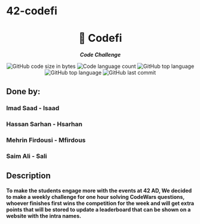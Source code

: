 # 42-codefi

<h1 align="center">
	📖 Codefi
</h1>

<p align="center">
	<b><i>Code Challenge</i></b><br>
</p>

<p align="center">
	<img alt="GitHub code size in bytes" src="https://img.shields.io/github/languages/code-size/isaad18/42-codefi?color=lightblue" />
	<img alt="Code language count" src="https://img.shields.io/github/languages/count/isaad18/42-codefi?color=yellow" />
	<img alt="GitHub top language" src="https://img.shields.io/github/languages/top/isaad18/42-codefi?color=red" />
	<img alt="GitHub top language" src="https://img.shields.io/github/search/isaad18/42-codefi/visit?color=green" />
	<img alt="GitHub last commit" src="https://img.shields.io/github/last-commit/isaad18/42-codefi?color=green" />
</p>

## Done by:
### Imad Saad - Isaad
### Hassan Sarhan - Hsarhan
### Mehrin Firdousi - Mfirdous
### Saim Ali - Sali

## Description
#### To make the students engage more with the events at 42 AD, We decided to make a weekly challenge for one hour solving CodeWars questions, whoever finishes first wins the competition for the week and will get extra points that will be stored to update a leaderboard that can be shown on a website with the intra names.
